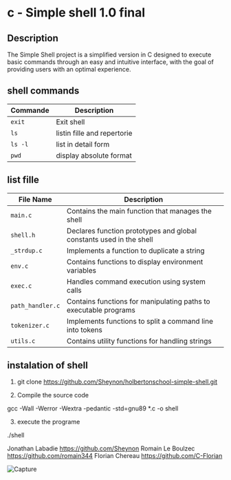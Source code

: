 #  c - Simple shell 1.0 final



## Description

The Simple Shell project is a simplified version
in C designed to execute basic commands through 
an easy and intuitive interface, with the goal 
of providing users with an optimal experience.

## shell commands 

| Commande  | Description                            |
|-----------|----------------------------------------|
| `exit`    | Exit shell                             |
| `ls`      | listin fille and repertorie            |
| `ls -l`   | list in detail form                    |
| `pwd`     | display absolute format                |

## list fille 

 File Name           | Description                                                              |
 |---------------------|---------------------------------------------------------------------------|
 | `main.c`            | Contains the main function that manages the shell                        |
 | `shell.h`           | Declares function prototypes and global constants used in the shell      |
 | `_strdup.c`         | Implements a function to duplicate a string                              |
 | `env.c`             | Contains functions to display environment variables                      |
 | `exec.c`            | Handles command execution using system calls                             |
 | `path_handler.c`    | Contains functions for manipulating paths to executable programs         |
 | `tokenizer.c`       | Implements functions to split a command line into tokens                 |
 | `utils.c`           | Contains utility functions for handling strings                          |

 ## instalation of shell

 1. git clone https://github.com/Sheynon/holbertonschool-simple-shell.git

 2. Compile the source code

 gcc -Wall -Werror -Wextra -pedantic -std=gnu89 *.c -o shell

 3. execute the programe

 ./shell

Jonathan Labadie https://github.com/Sheynon
Romain Le Boulzec https://github.com/romain344
Florian Chereau https://github.com/C-Florian

![Capture](https://github.com/user-attachments/assets/2a2f3c66-3dca-4992-bd8b-f2c8f466390a)
